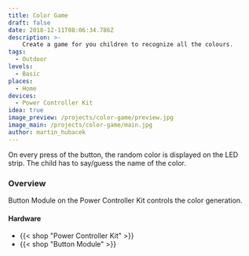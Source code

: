 ```yaml
---
title: Color Game
draft: false
date: 2018-12-11T08:06:34.786Z
description: >-
    Create a game for you children to recognize all the colours.
tags:
  - Outdoor
levels:
  - Basic
places:
  - Home
devices:
  - Power Controller Kit
idea: true
image_preview: /projects/color-game/preview.jpg
image_main: /projects/color-game/main.jpg
author: martin_hubacek
---
```


On every press of the button, the random color is displayed on the LED strip. The child has to say/guess the name of the color.

### Overview

Button Module on the Power Controller Kit controls the color generation.

#### Hardware

* {{< shop "Power Controller Kit" >}}
* {{< shop "Button Module" >}}


